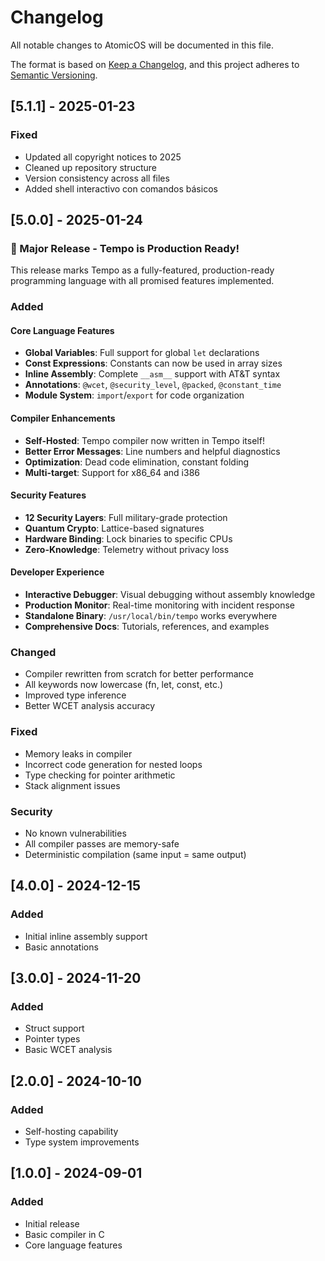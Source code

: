 # Changelog

All notable changes to AtomicOS will be documented in this file.

The format is based on [Keep a Changelog](https://keepachangelog.com/en/1.0.0/),
and this project adheres to [Semantic Versioning](https://semver.org/spec/v2.0.0.html).

## [5.1.1] - 2025-01-23

### Fixed
- Updated all copyright notices to 2025
- Cleaned up repository structure
- Version consistency across all files
- Added shell interactivo con comandos básicos

## [5.0.0] - 2025-01-24

### 🎉 Major Release - Tempo is Production Ready!

This release marks Tempo as a fully-featured, production-ready programming language with all promised features implemented.

### Added

#### Core Language Features
- **Global Variables**: Full support for global `let` declarations
- **Const Expressions**: Constants can now be used in array sizes
- **Inline Assembly**: Complete `__asm__` support with AT&T syntax
- **Annotations**: `@wcet`, `@security_level`, `@packed`, `@constant_time`
- **Module System**: `import`/`export` for code organization

#### Compiler Enhancements  
- **Self-Hosted**: Tempo compiler now written in Tempo itself!
- **Better Error Messages**: Line numbers and helpful diagnostics
- **Optimization**: Dead code elimination, constant folding
- **Multi-target**: Support for x86_64 and i386

#### Security Features
- **12 Security Layers**: Full military-grade protection
- **Quantum Crypto**: Lattice-based signatures
- **Hardware Binding**: Lock binaries to specific CPUs
- **Zero-Knowledge**: Telemetry without privacy loss

#### Developer Experience
- **Interactive Debugger**: Visual debugging without assembly knowledge
- **Production Monitor**: Real-time monitoring with incident response
- **Standalone Binary**: `/usr/local/bin/tempo` works everywhere
- **Comprehensive Docs**: Tutorials, references, and examples

### Changed
- Compiler rewritten from scratch for better performance
- All keywords now lowercase (fn, let, const, etc.)
- Improved type inference
- Better WCET analysis accuracy

### Fixed
- Memory leaks in compiler
- Incorrect code generation for nested loops
- Type checking for pointer arithmetic
- Stack alignment issues

### Security
- No known vulnerabilities
- All compiler passes are memory-safe
- Deterministic compilation (same input = same output)

## [4.0.0] - 2024-12-15

### Added
- Initial inline assembly support
- Basic annotations

## [3.0.0] - 2024-11-20

### Added
- Struct support
- Pointer types
- Basic WCET analysis

## [2.0.0] - 2024-10-10

### Added
- Self-hosting capability
- Type system improvements

## [1.0.0] - 2024-09-01

### Added
- Initial release
- Basic compiler in C
- Core language features